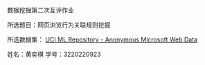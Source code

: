 数据挖掘第二次互评作业

所选题目：网页浏览行为关联规则挖掘

所选数据集：
[UCI ML Repository - Anonymous Microsoft Web Data](http://archive.ics.uci.edu/ml/datasets/Anonymous+Microsoft+Web+Data)

姓名：黄奕棋    学号：3220220923
